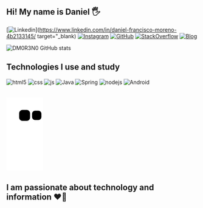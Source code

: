 ## Hi! My name is Daniel 🖐️

[![Linkedin](https://img.shields.io/badge/LinkedIn-0077B5?style=for-the-badge&logo=linkedin&logoColor=white)](https://www.linkedin.com/in/daniel-francisco-moreno-4b2133145/ target="_blank)
[![Instagram](https://img.shields.io/badge/Instagram-E4405F?style=for-the-badge&logo=instagram&logoColor=white)](https://www.instagram.com/dani.fm.dani/)
[![GitHub](https://img.shields.io/badge/GitHub-100000?style=for-the-badge&logo=github&logoColor=white)](https://github.com/DM0R3N0)
[![StackOverflow](https://img.shields.io/badge/Stack_Overflow-FE7A16?style=for-the-badge&logo=stack-overflow&logoColor=white)](https://pt.stackoverflow.com/users/259704/dm0r3n0)
[![Blog](https://img.shields.io/website?label=Dannes.com.br&style=for-the-badge&url=https://www.dannes.com.br/)](https://www.dannes.com.br)



![DM0R3N0 GitHub stats](https://github-readme-stats.vercel.app/api?username=DM0R3N0&show_icons=true&theme=dracula&count_private=true)

## Technologies I use and study

<div style="display: inline_block">
  <img align="center" alt="html5" src="https://img.shields.io/badge/HTML5-E34F26?style=for-the-badge&logo=html5&logoColor=white" />
  <img align="center" alt="css" src="https://img.shields.io/badge/CSS3-1572B6?style=for-the-badge&logo=css3&logoColor=white" />
  <img align="center" alt="js" src="https://img.shields.io/badge/JavaScript-F7DF1E?style=for-the-badge&logo=javascript&logoColor=black" />
  <img align="center" alt="Java" src="https://img.shields.io/badge/Java-ED8B00?style=for-the-badge&logo=java&logoColor=white" />
  <img align="center" alt="Spring" src="https://img.shields.io/badge/Spring-6DB33F?style=for-the-badge&logo=spring&logoColor=white" />
  <img align="center" alt="nodejs" src="https://img.shields.io/badge/Node.js-43853D?style=for-the-badge&logo=node.js&logoColor=white" />
  <img align="center" alt="Android" src="https://img.shields.io/badge/Android-3DDC84?style=for-the-badge&logo=android&logoColor=white" />
  
</div><br/>

![Snake animation](https://github.com/DM0R3N0/DM0R3N0/blob/output/github-contribution-grid-snake.svg)

## I am passionate about technology and information ❤️‍🔥
